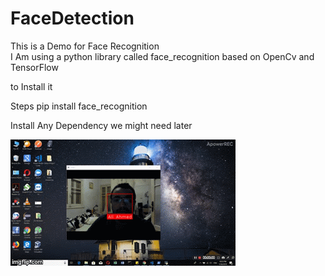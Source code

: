 # FaceDetection

This is a Demo for Face Recognition  
I Am using a python library called face_recognition based on OpenCv and TensorFlow 

to Install it 

Steps
pip install face_recognition


Install Any Dependency we might need later 

![](2s48i9.gif)
